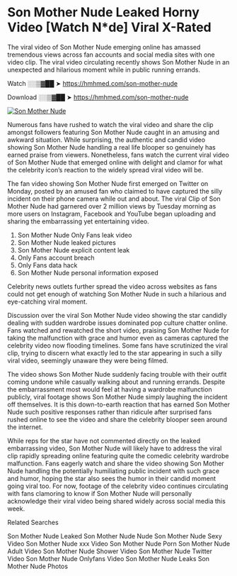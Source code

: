 ﻿# Son Mother Nude Leaked Horny Video [Watch N*de] Viral X-Rated

The viral video of ﻿Son Mother Nude emerging online has amassed tremendous views across fan accounts and social media sites with one video clip. The viral video circulating recently shows ﻿Son Mother Nude in an unexpected and hilarious moment while in public running errands. 

Watch ░░▒▓██ ➤ https://hmhmed.com/son-mother-nude

Download ░░▒▓██ ➤ https://hmhmed.com/son-mother-nude

[![Son Mother Nude](https://i.imgur.com/dJHk4Zq.gif)](https://hmhmed.com/son-mother-nude)

Numerous fans have rushed to watch the viral video and share the clip amongst followers featuring ﻿Son Mother Nude caught in an amusing and awkward situation. While surprising, the authentic and candid video showing ﻿Son Mother Nude handling a real life blooper so genuinely has earned praise from viewers. Nonetheless, fans watch the current viral video of ﻿Son Mother Nude that emerged online with delight and clamor for what the celebrity icon’s reaction to the widely spread viral video will be.

The fan video showing ﻿Son Mother Nude first emerged on Twitter on Monday, posted by an amused fan who claimed to have captured the silly incident on their phone camera while out and about. The viral Clip of ﻿Son Mother Nude had garnered over 2 million views by Tuesday morning as more users on Instagram, Facebook and YouTube began uploading and sharing the embarrassing yet entertaining video. 

1. ﻿Son Mother Nude Only Fans leak video
2. ﻿Son Mother Nude leaked pictures
3. ﻿Son Mother Nude explicit content leak
4. Only Fans account breach
5. Only Fans data hack
6. ﻿Son Mother Nude personal information exposed

Celebrity news outlets further spread the video across websites as fans could not get enough of watching ﻿Son Mother Nude in such a hilarious and eye-catching viral moment. 

Discussion over the viral ﻿Son Mother Nude video showing the star candidly dealing with sudden wardrobe issues dominated pop culture chatter online. Fans watched and rewatched the short video, praising ﻿Son Mother Nude for taking the malfunction with grace and humor even as cameras captured the celebrity video now flooding timelines. Some fans have scrutinized the viral clip, trying to discern what exactly led to the star appearing in such a silly viral video, seemingly unaware they were being filmed.

The video shows ﻿Son Mother Nude suddenly facing trouble with their outfit coming undone while casually walking about and running errands. Despite the embarrassment most would feel at having a wardrobe malfunction publicly, viral footage shows ﻿Son Mother Nude simply laughing the incident off themselves. It is this down-to-earth reaction that has earned ﻿Son Mother Nude such positive responses rather than ridicule after surprised fans rushed online to see the video and share the celebrity blooper seen around the internet.  

While reps for the star have not commented directly on the leaked embarrassing video, ﻿Son Mother Nude will likely have to address the viral clip rapidly spreading online featuring quite the comedic celebrity wardrobe malfunction. Fans eagerly watch and share the video showing ﻿Son Mother Nude handling the potentially humiliating public incident with such grace and humor, hoping the star also sees the humor in their candid moment going viral too. For now, footage of the celebrity video continues circulating with fans clamoring to know if ﻿Son Mother Nude will personally acknowledge their viral video being shared widely across social media this week.

Related Searches

﻿Son Mother Nude Leaked
﻿Son Mother Nude Nude
﻿Son Mother Nude Sexy Video
﻿Son Mother Nude xxx Video
﻿Son Mother Nude Porn
﻿Son Mother Nude Adult Video
﻿Son Mother Nude Shower Video
﻿Son Mother Nude Twitter Video
﻿Son Mother Nude Onlyfans Video
﻿Son Mother Nude Leaks
﻿Son Mother Nude Photos